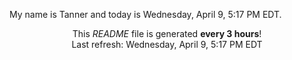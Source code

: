My name is Tanner and today is Wednesday, April 9, 5:17 PM EDT.

<p align="center">This <i>README</i> file is generated <b>every 3 hours</b>!</br>Last refresh: Wednesday, April 9, 5:17 PM EDT<br /></p>
